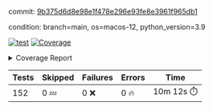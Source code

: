 commit: [9b375d6d8e98e1f478e296e93fe8e3961f965db1](https://github.com/rcmdnk/homebrew-file/tree/9b375d6d8e98e1f478e296e93fe8e3961f965db1)

condition: branch=main, os=macos-12, python_version=3.9

[![test](https://github.com/rcmdnk/homebrew-file/actions/workflows/test.yml/badge.svg)](https://github.com/rcmdnk/homebrew-file/actions/runs/4435911951)
<a href="https://github.com/rcmdnk/homebrew-file/blob/9b375d6d8e98e1f478e296e93fe8e3961f965db1/README.md"><img alt="Coverage" src="https://img.shields.io/badge/Coverage-54%25-orange.svg" /></a><details><summary>Coverage Report </summary><table><tr><th>File</th><th>Stmts</th><th>Miss</th><th>Cover</th><th>Missing</th></tr><tbody><tr><td colspan="5"><b>bin</b></td></tr><tr><td>&nbsp; &nbsp;<a href="https://github.com/rcmdnk/homebrew-file/blob/9b375d6d8e98e1f478e296e93fe8e3961f965db1/bin/brew-file">brew-file</a></td><td>1881</td><td>858</td><td>54%</td><td><a href="https://github.com/rcmdnk/homebrew-file/blob/9b375d6d8e98e1f478e296e93fe8e3961f965db1/bin/brew-file#L43-L58">43&ndash;58</a>, <a href="https://github.com/rcmdnk/homebrew-file/blob/9b375d6d8e98e1f478e296e93fe8e3961f965db1/bin/brew-file#L63-L65">63&ndash;65</a>, <a href="https://github.com/rcmdnk/homebrew-file/blob/9b375d6d8e98e1f478e296e93fe8e3961f965db1/bin/brew-file#L158">158</a>, <a href="https://github.com/rcmdnk/homebrew-file/blob/9b375d6d8e98e1f478e296e93fe8e3961f965db1/bin/brew-file#L273">273</a>, <a href="https://github.com/rcmdnk/homebrew-file/blob/9b375d6d8e98e1f478e296e93fe8e3961f965db1/bin/brew-file#L292">292</a>, <a href="https://github.com/rcmdnk/homebrew-file/blob/9b375d6d8e98e1f478e296e93fe8e3961f965db1/bin/brew-file#L357">357</a>, <a href="https://github.com/rcmdnk/homebrew-file/blob/9b375d6d8e98e1f478e296e93fe8e3961f965db1/bin/brew-file#L360-L363">360&ndash;363</a>, <a href="https://github.com/rcmdnk/homebrew-file/blob/9b375d6d8e98e1f478e296e93fe8e3961f965db1/bin/brew-file#L377-L382">377&ndash;382</a>, <a href="https://github.com/rcmdnk/homebrew-file/blob/9b375d6d8e98e1f478e296e93fe8e3961f965db1/bin/brew-file#L420-L425">420&ndash;425</a>, <a href="https://github.com/rcmdnk/homebrew-file/blob/9b375d6d8e98e1f478e296e93fe8e3961f965db1/bin/brew-file#L436">436</a>, <a href="https://github.com/rcmdnk/homebrew-file/blob/9b375d6d8e98e1f478e296e93fe8e3961f965db1/bin/brew-file#L641">641</a>, <a href="https://github.com/rcmdnk/homebrew-file/blob/9b375d6d8e98e1f478e296e93fe8e3961f965db1/bin/brew-file#L643">643</a>, <a href="https://github.com/rcmdnk/homebrew-file/blob/9b375d6d8e98e1f478e296e93fe8e3961f965db1/bin/brew-file#L645">645</a>, <a href="https://github.com/rcmdnk/homebrew-file/blob/9b375d6d8e98e1f478e296e93fe8e3961f965db1/bin/brew-file#L662-L666">662&ndash;666</a>, <a href="https://github.com/rcmdnk/homebrew-file/blob/9b375d6d8e98e1f478e296e93fe8e3961f965db1/bin/brew-file#L679-L684">679&ndash;684</a>, <a href="https://github.com/rcmdnk/homebrew-file/blob/9b375d6d8e98e1f478e296e93fe8e3961f965db1/bin/brew-file#L694">694</a>, <a href="https://github.com/rcmdnk/homebrew-file/blob/9b375d6d8e98e1f478e296e93fe8e3961f965db1/bin/brew-file#L710">710</a>, <a href="https://github.com/rcmdnk/homebrew-file/blob/9b375d6d8e98e1f478e296e93fe8e3961f965db1/bin/brew-file#L714-L718">714&ndash;718</a>, <a href="https://github.com/rcmdnk/homebrew-file/blob/9b375d6d8e98e1f478e296e93fe8e3961f965db1/bin/brew-file#L736-L750">736&ndash;750</a>, <a href="https://github.com/rcmdnk/homebrew-file/blob/9b375d6d8e98e1f478e296e93fe8e3961f965db1/bin/brew-file#L843-L858">843&ndash;858</a>, <a href="https://github.com/rcmdnk/homebrew-file/blob/9b375d6d8e98e1f478e296e93fe8e3961f965db1/bin/brew-file#L886">886</a>, <a href="https://github.com/rcmdnk/homebrew-file/blob/9b375d6d8e98e1f478e296e93fe8e3961f965db1/bin/brew-file#L897-L898">897&ndash;898</a>, <a href="https://github.com/rcmdnk/homebrew-file/blob/9b375d6d8e98e1f478e296e93fe8e3961f965db1/bin/brew-file#L906">906</a>, <a href="https://github.com/rcmdnk/homebrew-file/blob/9b375d6d8e98e1f478e296e93fe8e3961f965db1/bin/brew-file#L919-L924">919&ndash;924</a>, <a href="https://github.com/rcmdnk/homebrew-file/blob/9b375d6d8e98e1f478e296e93fe8e3961f965db1/bin/brew-file#L928-L930">928&ndash;930</a>, <a href="https://github.com/rcmdnk/homebrew-file/blob/9b375d6d8e98e1f478e296e93fe8e3961f965db1/bin/brew-file#L934-L937">934&ndash;937</a>, <a href="https://github.com/rcmdnk/homebrew-file/blob/9b375d6d8e98e1f478e296e93fe8e3961f965db1/bin/brew-file#L1032-L1034">1032&ndash;1034</a>, <a href="https://github.com/rcmdnk/homebrew-file/blob/9b375d6d8e98e1f478e296e93fe8e3961f965db1/bin/brew-file#L1037">1037</a>, <a href="https://github.com/rcmdnk/homebrew-file/blob/9b375d6d8e98e1f478e296e93fe8e3961f965db1/bin/brew-file#L1043">1043</a>, <a href="https://github.com/rcmdnk/homebrew-file/blob/9b375d6d8e98e1f478e296e93fe8e3961f965db1/bin/brew-file#L1066-L1069">1066&ndash;1069</a>, <a href="https://github.com/rcmdnk/homebrew-file/blob/9b375d6d8e98e1f478e296e93fe8e3961f965db1/bin/brew-file#L1131">1131</a>, <a href="https://github.com/rcmdnk/homebrew-file/blob/9b375d6d8e98e1f478e296e93fe8e3961f965db1/bin/brew-file#L1160">1160</a>, <a href="https://github.com/rcmdnk/homebrew-file/blob/9b375d6d8e98e1f478e296e93fe8e3961f965db1/bin/brew-file#L1193">1193</a>, <a href="https://github.com/rcmdnk/homebrew-file/blob/9b375d6d8e98e1f478e296e93fe8e3961f965db1/bin/brew-file#L1196">1196</a>, <a href="https://github.com/rcmdnk/homebrew-file/blob/9b375d6d8e98e1f478e296e93fe8e3961f965db1/bin/brew-file#L1208">1208</a>, <a href="https://github.com/rcmdnk/homebrew-file/blob/9b375d6d8e98e1f478e296e93fe8e3961f965db1/bin/brew-file#L1210">1210</a>, <a href="https://github.com/rcmdnk/homebrew-file/blob/9b375d6d8e98e1f478e296e93fe8e3961f965db1/bin/brew-file#L1241">1241</a>, <a href="https://github.com/rcmdnk/homebrew-file/blob/9b375d6d8e98e1f478e296e93fe8e3961f965db1/bin/brew-file#L1245">1245</a>, <a href="https://github.com/rcmdnk/homebrew-file/blob/9b375d6d8e98e1f478e296e93fe8e3961f965db1/bin/brew-file#L1249-L1252">1249&ndash;1252</a>, <a href="https://github.com/rcmdnk/homebrew-file/blob/9b375d6d8e98e1f478e296e93fe8e3961f965db1/bin/brew-file#L1254-L1257">1254&ndash;1257</a>, <a href="https://github.com/rcmdnk/homebrew-file/blob/9b375d6d8e98e1f478e296e93fe8e3961f965db1/bin/brew-file#L1286-L1300">1286&ndash;1300</a>, <a href="https://github.com/rcmdnk/homebrew-file/blob/9b375d6d8e98e1f478e296e93fe8e3961f965db1/bin/brew-file#L1305-L1308">1305&ndash;1308</a>, <a href="https://github.com/rcmdnk/homebrew-file/blob/9b375d6d8e98e1f478e296e93fe8e3961f965db1/bin/brew-file#L1311-L1317">1311&ndash;1317</a>, <a href="https://github.com/rcmdnk/homebrew-file/blob/9b375d6d8e98e1f478e296e93fe8e3961f965db1/bin/brew-file#L1322">1322</a>, <a href="https://github.com/rcmdnk/homebrew-file/blob/9b375d6d8e98e1f478e296e93fe8e3961f965db1/bin/brew-file#L1330">1330</a>, <a href="https://github.com/rcmdnk/homebrew-file/blob/9b375d6d8e98e1f478e296e93fe8e3961f965db1/bin/brew-file#L1336-L1341">1336&ndash;1341</a>, <a href="https://github.com/rcmdnk/homebrew-file/blob/9b375d6d8e98e1f478e296e93fe8e3961f965db1/bin/brew-file#L1352-L1374">1352&ndash;1374</a>, <a href="https://github.com/rcmdnk/homebrew-file/blob/9b375d6d8e98e1f478e296e93fe8e3961f965db1/bin/brew-file#L1402">1402</a>, <a href="https://github.com/rcmdnk/homebrew-file/blob/9b375d6d8e98e1f478e296e93fe8e3961f965db1/bin/brew-file#L1418-L1425">1418&ndash;1425</a>, <a href="https://github.com/rcmdnk/homebrew-file/blob/9b375d6d8e98e1f478e296e93fe8e3961f965db1/bin/brew-file#L1430-L1446">1430&ndash;1446</a>, <a href="https://github.com/rcmdnk/homebrew-file/blob/9b375d6d8e98e1f478e296e93fe8e3961f965db1/bin/brew-file#L1451-L1455">1451&ndash;1455</a>, <a href="https://github.com/rcmdnk/homebrew-file/blob/9b375d6d8e98e1f478e296e93fe8e3961f965db1/bin/brew-file#L1469-L1516">1469&ndash;1516</a>, <a href="https://github.com/rcmdnk/homebrew-file/blob/9b375d6d8e98e1f478e296e93fe8e3961f965db1/bin/brew-file#L1519-L1550">1519&ndash;1550</a>, <a href="https://github.com/rcmdnk/homebrew-file/blob/9b375d6d8e98e1f478e296e93fe8e3961f965db1/bin/brew-file#L1555-L1587">1555&ndash;1587</a>, <a href="https://github.com/rcmdnk/homebrew-file/blob/9b375d6d8e98e1f478e296e93fe8e3961f965db1/bin/brew-file#L1592-L1673">1592&ndash;1673</a>, <a href="https://github.com/rcmdnk/homebrew-file/blob/9b375d6d8e98e1f478e296e93fe8e3961f965db1/bin/brew-file#L1676-L1685">1676&ndash;1685</a>, <a href="https://github.com/rcmdnk/homebrew-file/blob/9b375d6d8e98e1f478e296e93fe8e3961f965db1/bin/brew-file#L1698">1698</a>, <a href="https://github.com/rcmdnk/homebrew-file/blob/9b375d6d8e98e1f478e296e93fe8e3961f965db1/bin/brew-file#L1703">1703</a>, <a href="https://github.com/rcmdnk/homebrew-file/blob/9b375d6d8e98e1f478e296e93fe8e3961f965db1/bin/brew-file#L1708-L1747">1708&ndash;1747</a>, <a href="https://github.com/rcmdnk/homebrew-file/blob/9b375d6d8e98e1f478e296e93fe8e3961f965db1/bin/brew-file#L1751-L1860">1751&ndash;1860</a>, <a href="https://github.com/rcmdnk/homebrew-file/blob/9b375d6d8e98e1f478e296e93fe8e3961f965db1/bin/brew-file#L1870-L1882">1870&ndash;1882</a>, <a href="https://github.com/rcmdnk/homebrew-file/blob/9b375d6d8e98e1f478e296e93fe8e3961f965db1/bin/brew-file#L1886">1886</a>, <a href="https://github.com/rcmdnk/homebrew-file/blob/9b375d6d8e98e1f478e296e93fe8e3961f965db1/bin/brew-file#L1895-L1973">1895&ndash;1973</a>, <a href="https://github.com/rcmdnk/homebrew-file/blob/9b375d6d8e98e1f478e296e93fe8e3961f965db1/bin/brew-file#L1981-L2026">1981&ndash;2026</a>, <a href="https://github.com/rcmdnk/homebrew-file/blob/9b375d6d8e98e1f478e296e93fe8e3961f965db1/bin/brew-file#L2029-L2036">2029&ndash;2036</a>, <a href="https://github.com/rcmdnk/homebrew-file/blob/9b375d6d8e98e1f478e296e93fe8e3961f965db1/bin/brew-file#L2040-L2041">2040&ndash;2041</a>, <a href="https://github.com/rcmdnk/homebrew-file/blob/9b375d6d8e98e1f478e296e93fe8e3961f965db1/bin/brew-file#L2046-L2090">2046&ndash;2090</a>, <a href="https://github.com/rcmdnk/homebrew-file/blob/9b375d6d8e98e1f478e296e93fe8e3961f965db1/bin/brew-file#L2099-L2135">2099&ndash;2135</a>, <a href="https://github.com/rcmdnk/homebrew-file/blob/9b375d6d8e98e1f478e296e93fe8e3961f965db1/bin/brew-file#L2138-L2144">2138&ndash;2144</a>, <a href="https://github.com/rcmdnk/homebrew-file/blob/9b375d6d8e98e1f478e296e93fe8e3961f965db1/bin/brew-file#L2148-L2156">2148&ndash;2156</a>, <a href="https://github.com/rcmdnk/homebrew-file/blob/9b375d6d8e98e1f478e296e93fe8e3961f965db1/bin/brew-file#L2178-L2179">2178&ndash;2179</a>, <a href="https://github.com/rcmdnk/homebrew-file/blob/9b375d6d8e98e1f478e296e93fe8e3961f965db1/bin/brew-file#L2183">2183</a>, <a href="https://github.com/rcmdnk/homebrew-file/blob/9b375d6d8e98e1f478e296e93fe8e3961f965db1/bin/brew-file#L2194-L2195">2194&ndash;2195</a>, <a href="https://github.com/rcmdnk/homebrew-file/blob/9b375d6d8e98e1f478e296e93fe8e3961f965db1/bin/brew-file#L2205-L2374">2205&ndash;2374</a>, <a href="https://github.com/rcmdnk/homebrew-file/blob/9b375d6d8e98e1f478e296e93fe8e3961f965db1/bin/brew-file#L2380-L2535">2380&ndash;2535</a>, <a href="https://github.com/rcmdnk/homebrew-file/blob/9b375d6d8e98e1f478e296e93fe8e3961f965db1/bin/brew-file#L2563">2563</a>, <a href="https://github.com/rcmdnk/homebrew-file/blob/9b375d6d8e98e1f478e296e93fe8e3961f965db1/bin/brew-file#L2588">2588</a>, <a href="https://github.com/rcmdnk/homebrew-file/blob/9b375d6d8e98e1f478e296e93fe8e3961f965db1/bin/brew-file#L2665">2665</a>, <a href="https://github.com/rcmdnk/homebrew-file/blob/9b375d6d8e98e1f478e296e93fe8e3961f965db1/bin/brew-file#L2670-L2681">2670&ndash;2681</a>, <a href="https://github.com/rcmdnk/homebrew-file/blob/9b375d6d8e98e1f478e296e93fe8e3961f965db1/bin/brew-file#L2705-L2713">2705&ndash;2713</a>, <a href="https://github.com/rcmdnk/homebrew-file/blob/9b375d6d8e98e1f478e296e93fe8e3961f965db1/bin/brew-file#L2736">2736</a>, <a href="https://github.com/rcmdnk/homebrew-file/blob/9b375d6d8e98e1f478e296e93fe8e3961f965db1/bin/brew-file#L2748">2748</a>, <a href="https://github.com/rcmdnk/homebrew-file/blob/9b375d6d8e98e1f478e296e93fe8e3961f965db1/bin/brew-file#L2764">2764</a>, <a href="https://github.com/rcmdnk/homebrew-file/blob/9b375d6d8e98e1f478e296e93fe8e3961f965db1/bin/brew-file#L2778-L2782">2778&ndash;2782</a>, <a href="https://github.com/rcmdnk/homebrew-file/blob/9b375d6d8e98e1f478e296e93fe8e3961f965db1/bin/brew-file#L2786-L2789">2786&ndash;2789</a>, <a href="https://github.com/rcmdnk/homebrew-file/blob/9b375d6d8e98e1f478e296e93fe8e3961f965db1/bin/brew-file#L2792-L2795">2792&ndash;2795</a>, <a href="https://github.com/rcmdnk/homebrew-file/blob/9b375d6d8e98e1f478e296e93fe8e3961f965db1/bin/brew-file#L2798-L2806">2798&ndash;2806</a>, <a href="https://github.com/rcmdnk/homebrew-file/blob/9b375d6d8e98e1f478e296e93fe8e3961f965db1/bin/brew-file#L2835-L2842">2835&ndash;2842</a>, <a href="https://github.com/rcmdnk/homebrew-file/blob/9b375d6d8e98e1f478e296e93fe8e3961f965db1/bin/brew-file#L2853-L2860">2853&ndash;2860</a>, <a href="https://github.com/rcmdnk/homebrew-file/blob/9b375d6d8e98e1f478e296e93fe8e3961f965db1/bin/brew-file#L2941-L2943">2941&ndash;2943</a>, <a href="https://github.com/rcmdnk/homebrew-file/blob/9b375d6d8e98e1f478e296e93fe8e3961f965db1/bin/brew-file#L2964">2964</a>, <a href="https://github.com/rcmdnk/homebrew-file/blob/9b375d6d8e98e1f478e296e93fe8e3961f965db1/bin/brew-file#L2970">2970</a>, <a href="https://github.com/rcmdnk/homebrew-file/blob/9b375d6d8e98e1f478e296e93fe8e3961f965db1/bin/brew-file#L2981-L3593">2981&ndash;3593</a>, <a href="https://github.com/rcmdnk/homebrew-file/blob/9b375d6d8e98e1f478e296e93fe8e3961f965db1/bin/brew-file#L3597">3597</a></td></tr><tr><td><b>TOTAL</b></td><td><b>1881</b></td><td><b>858</b></td><td><b>54%</b></td><td>&nbsp;</td></tr></tbody></table></details>

| Tests | Skipped | Failures | Errors | Time |
| ----- | ------- | -------- | -------- | ------------------ |
| 152 | 0 :zzz: | 0 :x: | 0 :fire: | 10m 12s :stopwatch: |

